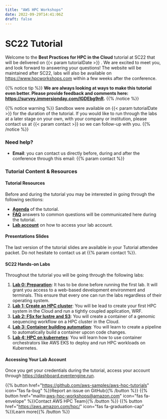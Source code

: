 ```yaml
---
title: "AWS HPC Workshops"
date: 2022-09-29T14:41:06Z
draft: false
---
```


# SC22 Tutorial

Welcome to the **Best Practices for HPC in the Cloud** tutorial at SC22 that will be delivered on {{< param tutorialDate >}} . We are excited to meet you, and look forward to answering your questions!
The website will be maintained after SC22, labs will also be available on https://www.hpcworkshops.com within a few weeks after the conference.

{{% notice tip %}}
**We are always looking at ways to make this tutorial even better. Please provide feedback and comments here: https://survey.immersionday.com/IGDEbg9nR.**
{{% /notice %}}


{{% notice warning %}}
Sandbox were available on {{< param tutorialDate >}} for the duration of the tutorial. If you would like to run through the labs at a later stage on your own, with your company or institution, please contact us at {{< param contact >}} so we can follow-up with you.
{{% /notice %}}


### Need help?

- **Email**: you can contact us directly before, during and after the conference through this email: {{% param contact %}}

### Tutorial Content & Resources

#### Tutorial Resources

Before and during the tutorial you may be interested in going through the following sections:

- **[Agenda](/01-hpc-overview/00-agenda.html)** of the tutorial.
- **[FAQ](/01-hpc-overview/01-updates.md)** answers to common questions will be communicated here during the tutorial.
- **[Lab account](/02-aws-getting-started/03-access-aws.html)** on how to access your lab account.

#### Presentations Slides

The last version of the tutorial slides are available in your Tutorial attendee packet. Do not hesitate to contact us at {{% param contact %}}.

#### SC22 Hands-on Labs

Throughout the tutorial you will be going through the following labs:

1. **[Lab 0: Preparation](/01-hpc-overview/00-agenda.html)**: It has to be done before running the first lab. It will grant you access to a web-based development environment and terminals. This ensure that every one can run the labs regardless of their operating system.
2. **[Lab 1: Create an HPC cluster](/03-hpc-aws-parallelcluster-workshop.html)**: You will be lead to create your first HPC system in the Cloud and run a tightly coupled application, WRF.
3. **[Lab 2: FSx for lustre and S3](/08-fsx-lustre.html)**: You will create a container of a genomic sequencing workflow on a HPC cluster in the Cloud.
4. **[Lab 3: Container building automation](/05-cicd-pipeline.html)**: You will learn to create a pipeline to automatically build a container upcon code changes.
5. **[Lab 4: HPC on kubernetes](/09-hpc-kubernetes.html)**: You will learn how to use container orchestrators like AWS EKS to deploy and run HPC workloads on Kubernetes.


#### Accessing Your Lab Account
Once you get your credentials during the tutorial, access your account through https://dashboard.eventengine.run.

{{% button href="https://github.com/aws-samples/aws-hpc-tutorials" icon="fas fa-bug" %}}Report an issue on GitHub{{% /button %}}
{{% button href="mailto:aws-hpc-workshops@amazon.com" icon="fas fa-envelope" %}}Contact AWS HPC Team{{% /button %}}
{{% button href="https://aws.amazon.com/hpc/" icon="fas fa-graduation-cap" %}}Learn more{{% /button %}}

